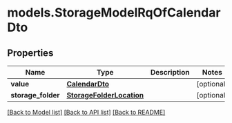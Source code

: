 # models.StorageModelRqOfCalendarDto
## Properties
Name | Type | Description | Notes
------------ | ------------- | ------------- | -------------
**value** | [**CalendarDto**](CalendarDto.md) |  | [optional] 
**storage_folder** | [**StorageFolderLocation**](StorageFolderLocation.md) |  | [optional] 



[[Back to Model list]](README.md#documentation-for-models) [[Back to API list]](README.md#documentation-for-api-endpoints) [[Back to README]](README.md)



